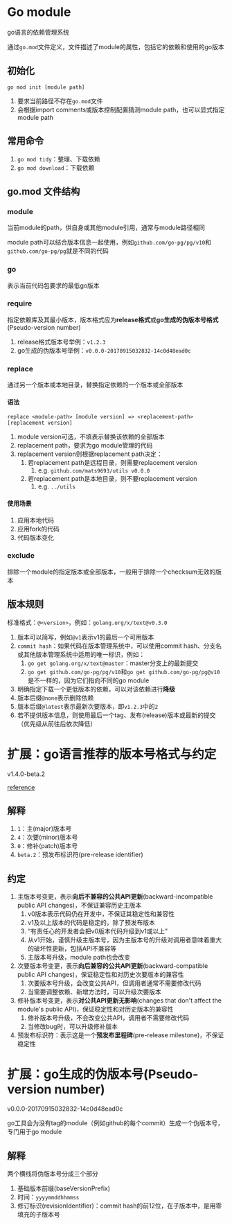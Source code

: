 # Go module

go语言的依赖管理系统

通过`go.mod`文件定义，文件描述了module的属性，包括它的依赖和使用的go版本

## 初始化

`go mod init [module path]`

1. 要求当前路径不存在`go.mod`文件
2. 会根据import comments或版本控制配置猜测module path，也可以显式指定module path

## 常用命令

1. `go mod tidy`：整理、下载依赖
2. `go mod download`：下载依赖

## go.mod 文件结构

### module

当前module的path，供自身或其他module引用，通常与module路径相同

module path可以结合版本信息一起使用，例如`github.com/go-pg/pg/v10`和`github.com/go-pg/pg`就是不同的代码

### go

表示当前代码包要求的最低go版本

### require

指定依赖库及其最小版本，版本格式应为**release格式**或**go生成的伪版本号格式**(Pseudo-version number)

1. release格式版本号举例：`v1.2.3`
2. go生成的伪版本号举例：`v0.0.0-20170915032832-14c0d48ead0c`

### replace

通过另一个版本或本地目录，替换指定依赖的一个版本或全部版本

#### 语法

`replace <module-path> [module version] => <replacement-path> [replacement version]`

1. module version可选，不填表示替换该依赖的全部版本
2. replacement path，要求为go module管理的代码
3. replacement version则根据replacement path决定：
    1. 若replacement path是远程目录，则需要replacement version
       1. e.g. `github.com/mats9693/utils v0.0.0`
    2. 若replacement path是本地目录，则不要replacement version
       1. e.g. `../utils`

#### 使用场景

1. 应用本地代码
2. 应用fork的代码
3. 代码版本变化

### exclude

排除一个module的指定版本或全部版本，一般用于排除一个checksum无效的版本

## 版本规则

标准格式：`@<version>`，例如：`golang.org/x/text@v0.3.0`

1. 版本可以简写，例如`@v1`表示v1的最后一个可用版本
2. `commit hash`：如果代码在版本管理系统中，可以使用commit hash、分支名或其他版本管理系统中适用的唯一标识，例如：
    1. `go get golang.org/x/text@master`：master分支上的最新提交
    2. `go get github.com/go-pg/pg/v10`和`go get github.com/go-pg/pg@v10`是不一样的，因为它们指向不同的go module
3. 明确指定下载一个更低版本的依赖，可以对该依赖进行**降级**
4. 版本后缀`@none`表示删除依赖
5. 版本后缀`@latest`表示最新次要版本，即`v1.2.3`中的`2`
6. 若不提供版本信息，则使用最后一个tag、发布(release)版本或最新的提交（优先级从前往后依次降低）

# 扩展：go语言推荐的版本号格式与约定

v1.4.0-beta.2

[reference](https://go.dev/doc/modules/version-numbers)

## 解释

1. `1`：主(major)版本号
2. `4`：次要(minor)版本号
3. `0`：修补(patch)版本号
4. `beta.2`：预发布标识符(pre-release identifier)

## 约定

1. 主版本号变更，表示**向后不兼容的公共API更新**(backward-incompatible public API changes)，不保证兼容历史主版本
    1. v0版本表示代码仍在开发中，不保证其稳定性和兼容性
    2. v1及以上版本的代码是稳定的，除了预发布版本
    3. “有责任心的开发者会把v0版本代码升级到v1或以上”
    4. 从v1开始，谨慎升级主版本号，因为主版本号的升级对调用者意味着重大的破坏性更新，包括API不兼容等
    5. 主版本号升级，module path也会改变
2. 次要版本号变更，表示**向后兼容的公共API更新**(backward-compatible public API changes)，保证稳定性和对历史次要版本的兼容性
    1. 次要版本号升级，会改变公共API，但调用者通常不需要修改代码
    2. 当需要调整依赖、新增方法时，可以升级次要版本
3. 修补版本号变更，表示**对公共API更新无影响**(changes that don't affect the module's public API)，保证稳定性和对历史版本的兼容性
    1. 修补版本号升级，不会改变公共API，调用者不需要修改代码
    2. 当修改bug时，可以升级修补版本
4. 预发布标识符：表示这是一个**预发布里程碑**(pre-release milestone)，不保证稳定性

# 扩展：go生成的伪版本号(Pseudo-version number)

v0.0.0-20170915032832-14c0d48ead0c

go工具会为没有tag的module（例如github的每个commit）生成一个伪版本号，专门用于go module

## 解释

两个横线将伪版本号分成三个部分

1. 基础版本前缀(baseVersionPrefix)
2. 时间：`yyyymmddhhmmss`
3. 修订标识(revisionIdentifier)：commit hash的前12位，在子版本中，是用零填充的子版本号
